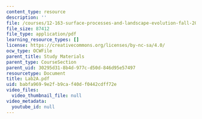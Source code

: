 ```yaml
---
content_type: resource
description: ''
file: /courses/12-163-surface-processes-and-landscape-evolution-fall-2004/babfa9699e2fb9caf40df0442cdff72e_Lab2A.pdf
file_size: 87412
file_type: application/pdf
learning_resource_types: []
license: https://creativecommons.org/licenses/by-nc-sa/4.0/
ocw_type: OCWFile
parent_title: Study Materials
parent_type: CourseSection
parent_uid: 30295d31-8b4d-977c-d50d-846d95e57497
resourcetype: Document
title: Lab2A.pdf
uid: babfa969-9e2f-b9ca-f40d-f0442cdff72e
video_files:
  video_thumbnail_file: null
video_metadata:
  youtube_id: null
---
```

